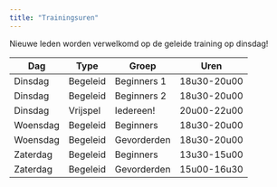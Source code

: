 ```yaml
---
title: "Trainingsuren"
---
```

Nieuwe leden worden verwelkomd op de geleide training op dinsdag! 

 | Dag |Type | Groep | Uren|
|-----|----|---------|-----|
|Dinsdag|Begeleid|Beginners 1|18u30-20u00|
|Dinsdag|Begeleid|Beginners 2|18u30-20u00|
|Dinsdag|Vrijspel| Iedereen! | 20u00-22u00
|Woensdag|Begeleid|Beginners|18u30-20u00|
|Woensdag|Begeleid|Gevorderden|18u30-20u00|
|Zaterdag|Begeleid|Beginners|13u30-15u00|
|Zaterdag|Begeleid|Gevorderden|15u00-16u30|
